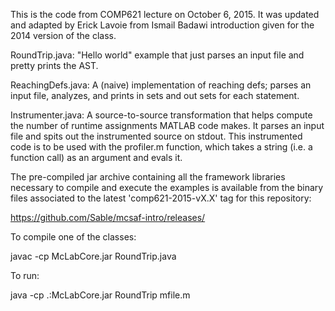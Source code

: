 This is the code from COMP621 lecture on October 6, 2015. It was updated and
adapted by Erick Lavoie from Ismail Badawi introduction given for the 2014
version of the class.

RoundTrip.java: "Hello world" example that just parses an input file and
pretty prints the AST.

ReachingDefs.java: A (naive) implementation of reaching defs; parses an input file,
analyzes, and prints in sets and out sets for each statement.

Instrumenter.java: A source-to-source transformation that helps compute the number
of runtime assignments MATLAB code makes. It parses an input file and spits out
the instrumented source on stdout. This instrumented code is to be used with the
profiler.m function, which takes a string (i.e. a function call) as an argument and
evals it.

The pre-compiled jar archive containing all the framework libraries necessary to
compile and execute the examples is available from the binary files associated
to the latest 'comp621-2015-vX.X' tag for this repository:

https://github.com/Sable/mcsaf-intro/releases/

To compile one of the classes:

javac -cp McLabCore.jar RoundTrip.java

To run:

java -cp .:McLabCore.jar RoundTrip mfile.m
